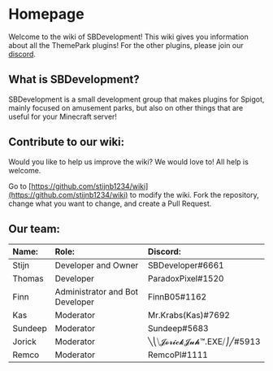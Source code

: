 # Homepage

Welcome to the wiki of SBDevelopment! This wiki gives you information about all the ThemePark plugins! For the other plugins, please join our [discord](https://discord.gg/R6ax6z2).

## What is SBDevelopment?

SBDevelopment is a small development group that makes plugins for Spigot, mainly focused on amusement parks, but also on other things that are useful for your Minecraft server!

## Contribute to our wiki:

Would you like to help us improve the wiki? We would love to! All help is welcome.

Go to [https://github.com/stijnb1234/wiki](https://github.com/stijnb1234/wiki) to modify the wiki. Fork the repository, change what you want to change, and create a Pull Request.

## Our team:

| Name: | Role: | Discord: |
| :--- | :--- | :--- |
| Stijn | Developer and Owner | SBDeveloper\#6661 |
| Thomas | Developer | ParadoxPixel\#1520 |
| Finn | Administrator and Bot Developer | FinnB05\#1162 |
| Kas | Moderator | Mr.Krabs\(Kas\)\#7692 |
| Sundeep | Moderator | Sundeep\#5683 |
| Jorick | Moderator | ╲⎝⧹𝓙𝓸𝓻𝓲𝓬𝓴𝓙𝓾𝓱™.EXE⧸⎠╱\#5913 |
| Remco | Moderator | RemcoPl\#1111 |

